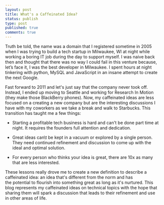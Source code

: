 ```yaml
---
layout: post
title: What's a Caffeinated Idea?
status: publish
type: post
published: true
comments: true
---
```

Truth be told, the name was a domain that I registered sometime in 2005 when I 
was trying to build a tech startup in Milwaukee, WI at night while working a 
boring IT job during the day to support myself. I was naive back then and thought 
that there was no way I could fail in this venture because, let’s face it, I 
was the best developer in Milwaukee. I spent hours at night tinkering with python, 
MySQL and JavaScript in an insane attempt to create the next Google.

<!--EndExcerpt-->

Fast forward to 2011 and let\'s just say that the company never took off. Instead, 
I ended up moving to Seattle and working for Research In Motion (they make those 
BlackBerry phones). Now, my caffeinated ideas are less focused on a creating a 
new company but are the interesting discussions I have with my coworkers as we 
take a break and walk to Starbucks. This transition has taught me a few things:

* Starting a profitable tech business is hard and can\'t be done part time at night. 
  It requires the founders full attention and dedication.

* Great ideas can\t be kept in a vacuum or explored by a single person. They need 
  continued refinement and discussion to come up with the ideal and optimal solution.

* For every person who thinks your idea is great, there are 10x as many that are 
  less interested.

These lessons really drove me to create a new definition to describe a caffeinated 
idea: an idea that\'s different from the norm and has the potential to flourish into 
something great as long as it\'s nurtured. This blog represents my caffeinated ideas 
on technical topics with the hope that sharing them will spark a discussion that 
leads to their refinement and use in other areas of life.
